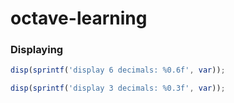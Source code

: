 # octave-learning

### Displaying
```octave
disp(sprintf('display 6 decimals: %0.6f', var));

disp(sprintf('display 3 decimals: %0.3f', var));
```
